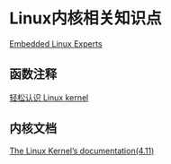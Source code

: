 # Linux内核相关知识点



[Embedded Linux Experts](http://elixir.free-electrons.com/linux/latest/source)


## 函数注释

[轻松认识 Linux kernel](http://www.bricktou.com/)


## 内核文档

[The Linux Kernel’s documentation(4.11)](https://www.kernel.org/doc/html/v4.11/index.html)
